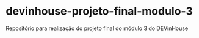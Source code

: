 # devinhouse-projeto-final-modulo-3
Repositório para realização do projeto final do módulo 3 do DEVinHouse
